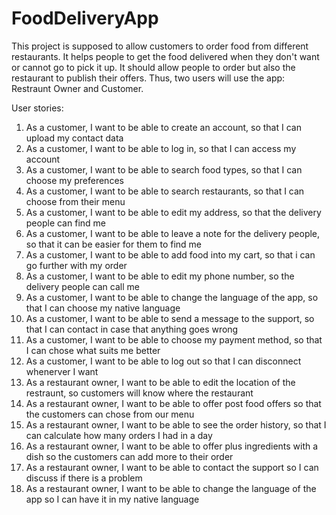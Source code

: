 # FoodDeliveryApp
 
This project is supposed to allow customers to order food from different restaurants. It helps people to get the food delivered when they don't want or cannot go to pick it up. It should allow people to order but also the restaurant to publish their offers. Thus, two users will use the app: Restraunt Owner and Customer. 

User stories: 
1. As a customer, I want to be able to create an account, so that I can upload my contact data
2. As a customer, I want to be able to log in, so that I can access my account
3. As a customer, I want to be able to search food types, so that I can choose my preferences
4. As a customer, I want to be able to search restaurants, so that I can choose from their menu
5. As a customer, I want to be able to edit my address, so that the delivery people can find me
6. As a customer, I want to be able to leave a note for the delivery people, so that it can be easier for them to find me
7. As a customer, I want to be able to add food into my cart, so that i can go further with my order
8. As a customer, I want to be able to edit my phone number, so the delivery people can call me
10. As a customer, I want to be able to change the language of the app, so that I can choose my native language
11. As a customer, I want to be able to send a message to the support, so that I can contact in case that anything goes wrong
12. As a customer, I want to be able to choose my payment method, so that I can chose what suits me better
13. As a customer, I want to be able to log out so that I can disconnect whenerver I want
14. As a restaurant owner, I want to be able to edit the location of the restraunt, so customers will know where the restaurant 
15. As a restaurant owner, I want to be able to offer post food offers so that the customers can chose from our menu
16. As a restaurant owner, I want to be able to see the order history, so that I can calculate how many orders I had in a day
17. As a restaurant owner, I want to be able to offer plus ingredients with a dish so the customers can add more to their order
18. As a restaurant owner, I want to be able to contact the support so I can discuss if there is a problem
19. As a restaurant owner, I want to be able to change the language of the app so I can have it in my native language
